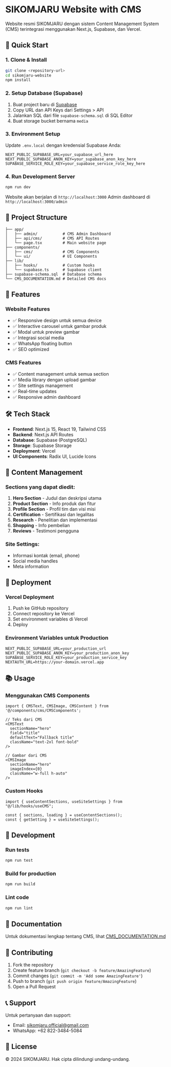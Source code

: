 # SIKOMJARU Website with CMS

Website resmi SIKOMJARU dengan sistem Content Management System (CMS) terintegrasi menggunakan Next.js, Supabase, dan Vercel.

## 🚀 Quick Start

### 1. Clone & Install

```bash
git clone <repository-url>
cd sikomjaru-website
npm install
```

### 2. Setup Database (Supabase)

1. Buat project baru di [Supabase](https://supabase.com)
2. Copy URL dan API Keys dari Settings > API
3. Jalankan SQL dari file `supabase-schema.sql` di SQL Editor
4. Buat storage bucket bernama `media`

### 3. Environment Setup

Update `.env.local` dengan kredensial Supabase Anda:

```env
NEXT_PUBLIC_SUPABASE_URL=your_supabase_url_here
NEXT_PUBLIC_SUPABASE_ANON_KEY=your_supabase_anon_key_here
SUPABASE_SERVICE_ROLE_KEY=your_supabase_service_role_key_here
```

### 4. Run Development Server

```bash
npm run dev
```

Website akan berjalan di `http://localhost:3000`
Admin dashboard di `http://localhost:3000/admin`

## 📁 Project Structure

```
├── app/
│   ├── admin/           # CMS Admin Dashboard
│   ├── api/cms/         # CMS API Routes
│   └── page.tsx         # Main website page
├── components/
│   ├── cms/             # CMS Components
│   └── ui/              # UI Components
├── lib/
│   ├── hooks/           # Custom hooks
│   └── supabase.ts      # Supabase client
├── supabase-schema.sql  # Database schema
└── CMS_DOCUMENTATION.md # Detailed CMS docs
```

## 🎯 Features

### Website Features

- ✅ Responsive design untuk semua device
- ✅ Interactive carousel untuk gambar produk
- ✅ Modal untuk preview gambar
- ✅ Integrasi social media
- ✅ WhatsApp floating button
- ✅ SEO optimized

### CMS Features

- ✅ Content management untuk semua section
- ✅ Media library dengan upload gambar
- ✅ Site settings management
- ✅ Real-time updates
- ✅ Responsive admin dashboard

## 🛠 Tech Stack

- **Frontend**: Next.js 15, React 19, Tailwind CSS
- **Backend**: Next.js API Routes
- **Database**: Supabase (PostgreSQL)
- **Storage**: Supabase Storage
- **Deployment**: Vercel
- **UI Components**: Radix UI, Lucide Icons

## 📝 Content Management

### Sections yang dapat diedit:

1. **Hero Section** - Judul dan deskripsi utama
2. **Product Section** - Info produk dan fitur
3. **Profile Section** - Profil tim dan visi misi
4. **Certification** - Sertifikasi dan legalitas
5. **Research** - Penelitian dan implementasi
6. **Shopping** - Info pembelian
7. **Reviews** - Testimoni pengguna

### Site Settings:

- Informasi kontak (email, phone)
- Social media handles
- Meta information

## 🚀 Deployment

### Vercel Deployment

1. Push ke GitHub repository
2. Connect repository ke Vercel
3. Set environment variables di Vercel
4. Deploy

### Environment Variables untuk Production

```env
NEXT_PUBLIC_SUPABASE_URL=your_production_url
NEXT_PUBLIC_SUPABASE_ANON_KEY=your_production_anon_key
SUPABASE_SERVICE_ROLE_KEY=your_production_service_key
NEXTAUTH_URL=https://your-domain.vercel.app
```

## 📚 Usage

### Menggunakan CMS Components

```tsx
import { CMSText, CMSImage, CMSContent } from '@/components/cms/CMSComponents';

// Teks dari CMS
<CMSText
  sectionName="hero"
  field="title"
  defaultText="Fallback title"
  className="text-2xl font-bold"
/>

// Gambar dari CMS
<CMSImage
  sectionName="hero"
  imageIndex={0}
  className="w-full h-auto"
/>
```

### Custom Hooks

```tsx
import { useContentSections, useSiteSettings } from "@/lib/hooks/useCMS";

const { sections, loading } = useContentSections();
const { getSetting } = useSiteSettings();
```

## 🔧 Development

### Run tests

```bash
npm run test
```

### Build for production

```bash
npm run build
```

### Lint code

```bash
npm run lint
```

## 📖 Documentation

Untuk dokumentasi lengkap tentang CMS, lihat [CMS_DOCUMENTATION.md](./CMS_DOCUMENTATION.md)

## 🤝 Contributing

1. Fork the repository
2. Create feature branch (`git checkout -b feature/AmazingFeature`)
3. Commit changes (`git commit -m 'Add some AmazingFeature'`)
4. Push to branch (`git push origin feature/AmazingFeature`)
5. Open a Pull Request

## 📞 Support

Untuk pertanyaan dan support:

- Email: sikomjaru.official@gmail.com
- WhatsApp: +62 822-3484-5084

## 📄 License

© 2024 SIKOMJARU. Hak cipta dilindungi undang-undang.
